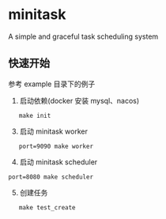 # minitask
A simple and graceful task scheduling system

## 快速开始
参考 example 目录下的例子
1. 启动依赖(docker 安装 mysql、nacos)
```shell
   make init
```
3. 启动 minitask worker
```shell
   port=9090 make worker
``` 
4. 启动 minitask scheduler
```shell
port=8080 make scheduler
   ``` 
5. 创建任务
```shell
   make test_create
``` 
